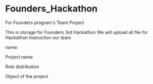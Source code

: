 # Founders_Hackathon
For Founders program's Team Project

This is storage for Founders 3rd Hackathon
We will upload all file for Hackathon
Instruction our team

name: 

Project name

Role distribution

Object of the project

